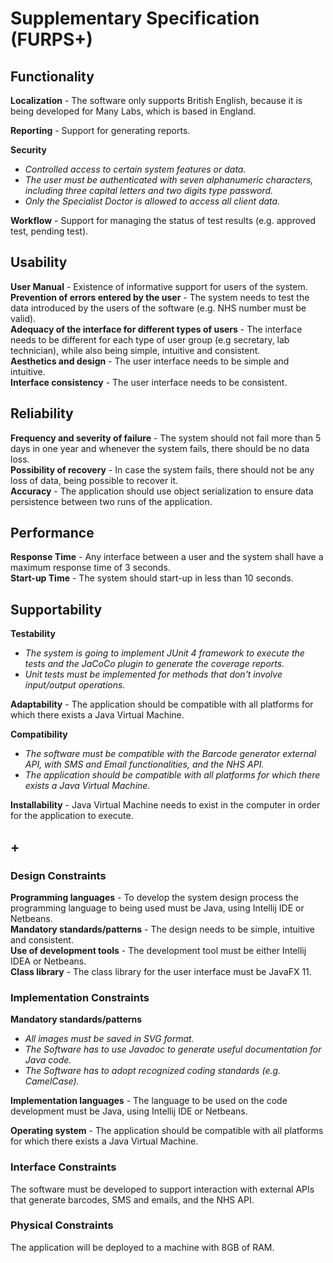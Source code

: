 # Supplementary Specification (FURPS+)
 
## Functionality  
 
 **Localization** - The software only supports British English, because it is being developed for Many Labs, which is based in England.   

 **Reporting** - Support for generating reports.
 
 **Security**
 
 - _Controlled access to certain system features or data._    
 - _The user must be authenticated with seven alphanumeric characters, including three capital letters and two digits type password._  
 - _Only the  Specialist Doctor is allowed to access all client data._
   
 **Workflow** - Support for managing the status of test results (e.g. approved test, pending test).
 
## Usability 
 
 **User Manual** - Existence of informative support for users of the system.  
 **Prevention of errors entered by the user** - The system needs to test the data introduced by the users of the software (e.g. NHS number must be valid).   
 **Adequacy of the interface for different types of users** - The interface needs to be different for each type of user group (e.g secretary, lab technician), while also being simple, intuitive and consistent.  
 **Aesthetics and design** - The user interface needs to be simple and intuitive.  
 **Interface consistency** - The user interface needs to be consistent.
 
## Reliability 
      
 **Frequency and severity of failure** - The system should not fail more than 5 days in one year and whenever the system fails, there should be no data loss.      
 **Possibility of recovery** - In case the system fails, there should not be any loss of data, being possible to recover it.  
 **Accuracy** - The application should use object serialization to ensure data persistence between two runs of the application.   
 
## Performance  
 
 **Response Time** - Any interface between a user and the system shall have a maximum response time of 3 seconds.  
 **Start-up Time** - The system should start-up in less than 10 seconds.  
 
## Supportability

 **Testability** 
 
 - _The system is going to implement JUnit 4 framework to execute the tests and the JaCoCo plugin to generate the coverage reports._  
 - _Unit tests must be implemented for methods that don't involve input/output operations._  
 
 **Adaptability** - The application should be compatible with all platforms for which there exists a Java Virtual Machine.  
 
 **Compatibility** 
 
 - _The software must be compatible with the Barcode generator external API, with  SMS and Email functionalities, and the NHS API._    
 - _The application should be compatible with all platforms for which there exists a Java Virtual Machine._  
 
 **Installability** - Java Virtual Machine needs to exist in the computer in order for the application to execute.  
 
## +  
 
### Design Constraints
 
   
 **Programming languages** - To develop the system design process the programming language to being used must be Java, using  Intellij IDE or Netbeans.      
 **Mandatory standards/patterns** - The design needs to be simple, intuitive and consistent.    
 **Use of development tools** - The development tool must be either Intellij IDEA or Netbeans.  
 **Class library** - The class library for the user interface must be JavaFX 11.  
 
### Implementation Constraints
 
 
 **Mandatory standards/patterns** 
 
 - _All images must be saved in SVG format._  
 - _The Software has to use Javadoc to generate useful documentation for Java code._  
 - _The Software has to adopt recognized coding standards (e.g. CamelCase)._   
 
 **Implementation languages** - The language to be used on the code development must be Java, using  Intellij IDE or Netbeans.  
 
 **Operating system** - The application should be compatible with all platforms for which there exists a Java Virtual Machine.  
 
### Interface Constraints
  
 The software must be developed to support interaction with external APIs that generate barcodes, SMS and emails, and the NHS API.
 
### Physical Constraints
 
 The application will be deployed to a machine with 8GB of RAM.
